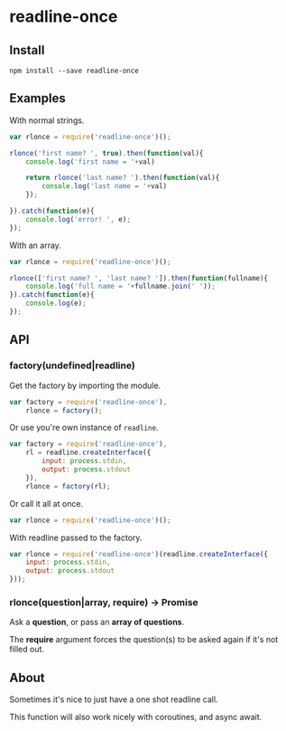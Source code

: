 readline-once
=============

Install
-------

`npm install --save readline-once`

Examples
--------

With normal strings.

```javascript
var rlonce = require('readline-once')();

rlonce('first name? ', true).then(function(val){
    console.log('first name = '+val)

    return rlonce('last name? ').then(function(val){
        console.log('last name = '+val)
    });

}).catch(function(e){
    console.log('error! ', e);
});
```

With an array.

```javascript
var rlonce = require('readline-once')();

rlonce(['first name? ', 'last name? ']).then(function(fullname){
    console.log('full name = '+fullname.join(' '));
}).catch(function(e){
    console.log(e);
});
```

API
---

### factory(undefined|readline)

Get the factory by importing the module.

```javascript
var factory = require('readline-once'),
    rlonce = factory();
```

Or use you're own instance of `readline`.

```javascript
var factory = require('readline-once'),
    rl = readline.createInterface({
        input: process.stdin,
        output: process.stdout
    }),
    rlonce = factory(rl);
```

Or call it all at once.

```javascript
var rlonce = require('readline-once')();
```

With readline passed to the factory.

```javascript
var rlonce = require('readline-once')(readline.createInterface({
    input: process.stdin,
    output: process.stdout
}));
```

### rlonce(question|array, require) -> Promise

Ask a **question**, or pass an **array of questions**.

The **require** argument forces the question(s) to be asked again if it's not filled out.

About
-----

Sometimes it's nice to just have a one shot readline call.

This function will also work nicely with coroutines, and async await.
